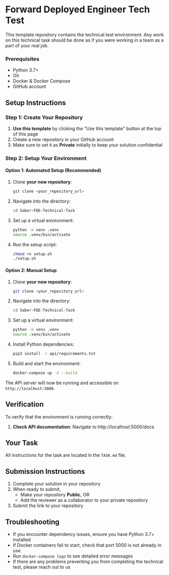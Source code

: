 # Forward Deployed Engineer Tech Test

This template repository contains the technical test environment. Any work on this technical task should be done as if you were working in a team as a part of your real job.

### Prerequisites
- Python 3.7+
- Git
- Docker & Docker Compose
- GitHub account

## Setup Instructions

### Step 1: Create Your Repository
1. **Use this template** by clicking the "Use this template" button at the top of this page
2. Create a new repository in your GitHub account
3. Make sure to set it as **Private** initially to keep your solution confidential

### Step 2: Setup Your Environment

#### Option 1: Automated Setup (Recommended)
1. Clone **your new repository**:
   ```bash
   git clone <your_repository_url>
   ```

2. Navigate into the directory:
   ```bash
   cd Saber-FDE-Technical-Task
   ```

3. Set up a virtual environment:
    ```bash
    python -m venv .venv
    source .venv/bin/activate
    ```

4. Run the setup script:
   ```bash
   chmod +x setup.sh
   ./setup.sh
   ```

#### Option 2: Manual Setup
1. Clone **your new repository**:
   ```bash
   git clone <your_repository_url>
   ```

2. Navigate into the directory:
   ```bash
   cd Saber-FDE-Technical-Task
   ```

3. Set up a virtual environment:
    ```bash
    python -m venv .venv
    source .venv/bin/activate
    ```

4. Install Python dependencies:
   ```bash
   pip3 install -r api/requirements.txt
   ```

5. Build and start the environment:
   ```bash
   docker-compose up -d --build
   ```

The API server will now be running and accessible on `http://localhost:5000`.

## Verification
To verify that the environment is running correctly:

1. **Check API documentation**: Navigate to http://localhost:5000/docs

## Your Task
All instructions for the task are located in the `TASK.md` file.

## Submission Instructions
1. Complete your solution in your repository
2. When ready to submit,
   - Make your repository **Public**, OR
   - Add the reviewer as a collaborator to your private repository
3. Submit the link to your repository

## Troubleshooting
- If you encounter dependency issues, ensure you have Python 3.7+ installed
- If Docker containers fail to start, check that port 5000 is not already in use
- Run `docker-compose logs` to see detailed error messages
- If there are any problems preventing you from completing the technical test, please reach out to us